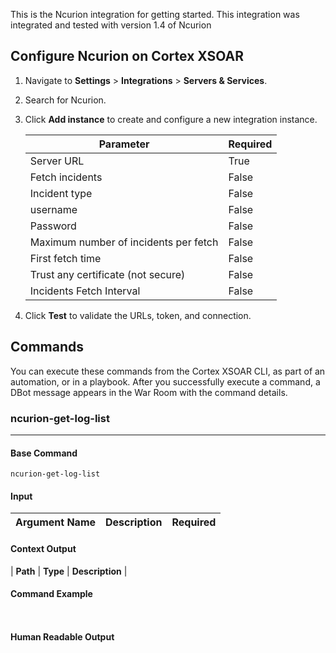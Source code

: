 This is the Ncurion integration for getting started.
This integration was integrated and tested with version 1.4 of Ncurion

## Configure Ncurion on Cortex XSOAR

1. Navigate to **Settings** > **Integrations** > **Servers & Services**.
2. Search for Ncurion.
3. Click **Add instance** to create and configure a new integration instance.

    | **Parameter** | **Required** |
    | --- | --- |
    | Server URL  | True |
    | Fetch incidents | False |
    | Incident type | False |
    | username | False |
    | Password | False |
    | Maximum number of incidents per fetch | False |
    | First fetch time | False |
    | Trust any certificate (not secure) | False |
    | Incidents Fetch Interval | False |

4. Click **Test** to validate the URLs, token, and connection.
## Commands
You can execute these commands from the Cortex XSOAR CLI, as part of an automation, or in a playbook.
After you successfully execute a command, a DBot message appears in the War Room with the command details.
### ncurion-get-log-list
***
 


#### Base Command

`ncurion-get-log-list`
#### Input

| **Argument Name** | **Description** | **Required** |
| --- | --- | --- |


#### Context Output

| **Path** | **Type** | **Description** |



#### Command Example
``` ```

#### Human Readable Output
